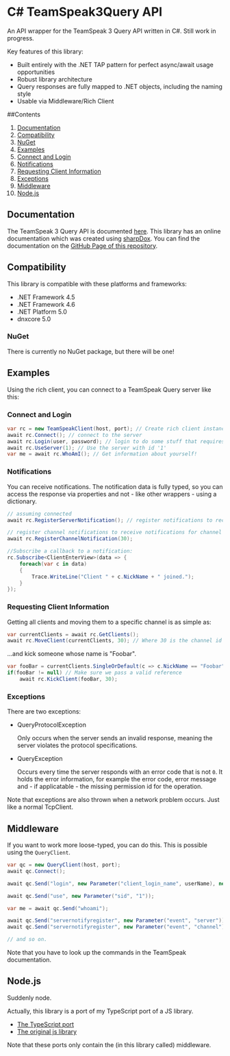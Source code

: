 C# TeamSpeak3Query API
======================

An API wrapper for the TeamSpeak 3 Query API written in C#. Still work in progress.

Key features of this library:
- Built entirely with the .NET TAP pattern for perfect async/await usage opportunities
- Robust library architecture
- Query responses are fully mapped to .NET objects, including the naming style
- Usable via Middleware/Rich Client

##Contents
1. [Documentation](#documentation)
2. [Compatibility](#compatibility)
  1. [NuGet](#nuget)
3. [Examples](#examples)
  1. [Connect and Login](#connect-and-login)
  2. [Notifications](#notifications)
  3. [Requesting Client Information](#requesting-client-information)
  4. [Exceptions](#exceptions)
4. [Middleware](#middleware)
5. [Node.js](#nodejs)

## Documentation

The TeamSpeak 3 Query API is documented [here](http://media.teamspeak.com/ts3_literature/TeamSpeak%203%20Server%20Query%20Manual.pdf).
This library has an online documentation which was created using [sharpDox](http://sharpdox.de). You can find the documentation on the [GitHub Page of this repository](https://nikeee.github.io/TeamSpeak3QueryAPI).

## Compatibility
This library is compatible with these platforms and frameworks:
- .NET Framework 4.5
- .NET Framework 4.6
- .NET Platform 5.0
- dnxcore 5.0

### NuGet
There is currently no NuGet package, but there will be one!

## Examples
Using the rich client, you can connect to a TeamSpeak Query server like this:
### Connect and Login

```C#
var rc = new TeamSpeakClient(host, port); // Create rich client instance
await rc.Connect(); // connect to the server
await rc.Login(user, password); // login to do some stuff that requires permission
await rc.UseServer(1); // Use the server with id '1'
var me = await rc.WhoAmI(); // Get information about yourself!
```

### Notifications
You can receive notifications. The notification data is fully typed, so you can access the response via properties and not - like other wrappers - using a dictionary.

```C#
// assuming connected
await rc.RegisterServerNotification(); // register notifications to receive server notifications

// register channel notifications to receive notifications for channel with id '30'
await rc.RegisterChannelNotification(30);

//Subscribe a callback to a notification:
rc.Subscribe<ClientEnterView>(data => {
    foreach(var c in data)
    {
        Trace.WriteLine("Client " + c.NickName + " joined.");
    }
});
```

### Requesting Client Information
Getting all clients and moving them to a specific channel is as simple as:

```C#
var currentClients = await rc.GetClients();
await rc.MoveClient(currentClients, 30); // Where 30 is the channel id
```
...and kick someone whose name is "Foobar".

```C#
var fooBar = currentClients.SingleOrDefault(c => c.NickName == "Foobar"); // Using linq to find our dude
if(fooBar != null) // Make sure we pass a valid reference
    await rc.KickClient(fooBar, 30);
```

### Exceptions
There are two exceptions:
- QueryProtocolException

    Only occurs when the server sends an invalid response, meaning the server violates the protocol specifications.
- QueryException

    Occurs every time the server responds with an error code that is not `0`. It holds the error information, for example the error code, error message and - if applicatable - the missing permission id for the operation.

Note that exceptions are also thrown when a network problem occurs. Just like a normal TcpClient.

## Middleware
If you want to work more loose-typed, you can do this. This is possible using the `QueryClient`.

```C#
var qc = new QueryClient(host, port);
await qc.Connect();

await qc.Send("login", new Parameter("client_login_name", userName), new Parameter("client_login_password", password));

await qc.Send("use", new Parameter("sid", "1"));

var me = await qc.Send("whoami");

await qc.Send("servernotifyregister", new Parameter("event", "server"));
await qc.Send("servernotifyregister", new Parameter("event", "channel"), new Parameter("id", channelId));

// and so on.
```
Note that you have to look up the commands in the TeamSpeak documentation.

## Node.js
Suddenly node.

Actually, this library is a port of my TypeScript port of a JS library.

- [The TypeScript port](https://github.com/nikeee/node-ts)
- [The original js library](https://github.com/gwTumm/node-teamspeak)

Note that these ports only contain the (in this library called) middleware.
